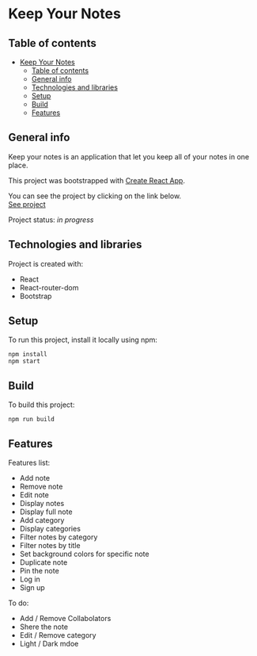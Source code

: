 # Keep Your Notes

## Table of contents

- [Keep Your Notes](#keep-your-notes)
  - [Table of contents](#table-of-contents)
  - [General info](#general-info)
  - [Technologies and libraries](#technologies-and-libraries)
  - [Setup](#setup)
  - [Build](#build)
  - [Features](#features)

## General info

Keep your notes is an application that let you keep all of your notes in one place.

This project was bootstrapped with [Create React App](https://github.com/facebook/create-react-app).

You can see the project by clicking on the link below.\
[See project](https://keepyour-notes.netlify.app/)

Project status: _in progress_

## Technologies and libraries

Project is created with:

- React
- React-router-dom
- Bootstrap

## Setup

To run this project, install it locally using npm:

```
npm install
npm start
```

## Build

To build this project:

```
npm run build
```

## Features

Features list:

- Add note
- Remove note
- Edit note
- Display notes
- Display full note
- Add category
- Display categories
- Filter notes by category
- Filter notes by title
- Set background colors for specific note
- Duplicate note
- Pin the note
- Log in
- Sign up

To do:
- Add / Remove Collabolators
- Shere the note
- Edit / Remove category
- Light / Dark mdoe
